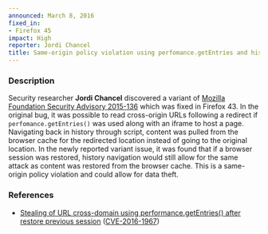 ```yaml
---
announced: March 8, 2016
fixed_in:
- Firefox 45
impact: High
reporter: Jordi Chancel
title: Same-origin policy violation using perfomance.getEntries and history navigation with session restore
---
```


<h3>Description</h3>

<p>Security researcher <strong>Jordi Chancel</strong> discovered a variant of <a href="https://www.mozilla.org/security/advisories/mfsa2015-136/">Mozilla Foundation
Security Advisory 2015-136</a> which was fixed in Firefox 43. In the original bug, it
was possible to read cross-origin URLs following a redirect if
<code>perfomance.getEntries()</code> was used along with an iframe to host a page.
Navigating back in history through script, content was pulled from the browser cache for
the redirected location instead of going to the original location. In the newly reported
variant issue, it was found that if a browser session was restored, history navigation
would still allow for the same attack as content was restored from the browser cache. This
is a same-origin policy violation and could allow for data theft. 
</p>

<h3>References</h3>

<ul>
  <li><a href="https://bugzilla.mozilla.org/show_bug.cgi?id=1246956">
       Stealing of URL cross-domain using performance.getEntries() after restore previous
session</a>
(<a href="http://cve.mitre.org/cgi-bin/cvename.cgi?name=CVE-2016-1967"
class="ex-ref">CVE-2016-1967</a>)</li>
</ul>

